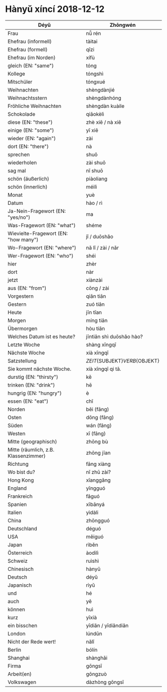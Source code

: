 # Hànyǔ xíncí 2018-12-12

| Déyǔ                                 | Zhōngwén                          |
| ------------------------------------ | --------------------------------- |
| Frau                                 | nǚ rén                            |
| Ehefrau (informell)                  | tàitai                            |
| Ehefrau (formell)                    | qīzi                              |
| Ehefrau (im Norden)                  | xífù                              |
| gleich (EN: "same")                  | tóng                              |
| Kollege                              | tóngshì                           |
| Mitschüler                           | tóngxué                           |
| Weihnachten                          | shèngdànjié                       |
| Weihnachtsstern                      | shèngdànhóng                      |
| Fröhliche Weihnachten                | shèngdàn kuàile                   |
| Schokolade                           | qiǎokèlì                          |
| diese (EN: "these")                  | zhè xiē / nà xiē                  |
| einige (EN: "some")                  | yī xiē                            |
| wieder (EN: "again")                 | zài                               |
| dort (EN: "there")                   | nà                                |
| sprechen                             | shuō                              |
| wiederholen                          | zài shuō                          |
| sag mal                              | nǐ shuō                           |
| schön (äußerlich)                    | piàoliang                         |
| schön (innerlich)                    | méilì                             |
| Monat                                | yuè                               |
| Datum                                | hào / rì                          |
| Ja-Nein-Fragewort (EN: "yes/no")     | ma                                |
| Was-Fragewort (EN: "what")           | shéme                             |
| Wievielte-Fragewort (EN: "how many") | jǐ / duōshǎo                      |
| Wo-Fragewort (EN: "where")           | nǎ lǐ / zài / nǎr                 |
| Wer-Fragewort (EN: "who")            | shéi                              |
| hier                                 | zhèr                              |
| dort                                 | nàr                               |
| jetzt                                | xiànzài                           |
| aus (EN: "from")                     | cōng / zài                        |
| Vorgestern                           | qiǎn tiān                         |
| Gestern                              | zuó tiān                          |
| Heute                                | jīn tīan                          |
| Morgen                               | míng tiān                         |
| Übermorgen                           | hòu tiān                          |
| Welches Datum ist es heute?          | jīntiān shì duōshǎo hào?          |
| Letzte Woche                         | shàng xīngqī                      |
| Nächste Woche                        | xià xīngqī                        |
| Satzstellung                         | ${ZEIT}${SUBJEKT}${VERB}${OBJEKT} |
| Sie kommt nächste Woche.             | xià xīngqī qi tā.                 |
| durstig (EN: "thirsty")              | kě                                |
| trinken (EN: "drink")                | hē                                |
| hungrig (EN: "hungry")               | è                                 |
| essen (EN: "eat")                    | chī                               |
| Norden                               | běi (fāng)                        |
| Osten                                | dōng (fāng)                       |
| Süden                                | wán (fāng)                        |
| Westen                               | xī (fāng)                         |
| Mitte (geographisch)                 | zhōng bù                          |
| Mitte (räumlich, z.B. Klassenzimmer) | zhōng jīan                        |
| Richtung                             | fāng xiàng                        |
| Wo bist du?                          | nǐ zhū zài?                       |
| Hong Kong                            | xīanggǎng                         |
| England                              | yīngguó                           |
| Frankreich                           | fǎguó                             |
| Spanien                              | xībānyá                           |
| Italien                              | yìdàli                            |
| China                                | zhōngguó                          |
| Deutschland                          | déguó                             |
| USA                                  | měiguó                            |
| Japan                                | rìběn                             |
| Österreich                           | àodìlì                            |
| Schweiz                              | ruìshì                            |
| Chinesisch                           | hànyǔ                             |
| Deutsch                              | déyǔ                              |
| Japanisch                            | rìyǔ                              |
| und                                  | hé                                |
| auch                                 | yě                                |
| können                               | huì                               |
| kurz                                 | yīxià                             |
| ein bisschen                         | yīdiǎn / yīdiǎndiǎn               |
| London                               | lúndūn                            |
| Nicht der Rede wert!                 | nǎlǐ                              |
| Berlin                               | bólín                             |
| Shanghai                             | shànghǎi                          |
| Firma                                | gōngsī                            |
| Arbeit(en)                           | gōngzuò                           |
| Volkswagen                           | dàzhòng gōngsī                    |
